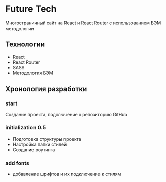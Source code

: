 # Future Tech

Многостраничный сайт на React и React Router c использованием БЭМ методологии

## Технологии

- React
- React Router
- SASS
- Методология БЭМ

## Хронология разработки

### start

Создание проекта, подключение к репозиторию GitHub

### initialization 0.5

- Подготовка структуры проекта
- Настройка папки стилей
- Создание роутинга

### add fonts

- добавление шрифтов и их подключение к стилям